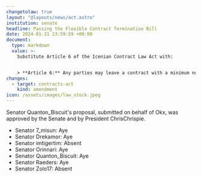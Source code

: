 ```yaml
---
changetolaw: true
layout: "@layouts/news/act.astro"
institution: senate
headline: Passing the Flexible Contract Termination Bill
date: 2024-01-31 23:59:59 +00:00
document:
  type: markdown
  value: >-
    Substitute Article 6 of the Icenian Contract Law Act with:


    > **Article 6:** Any parties may leave a contract with a minimum notice of 2 weeks, unless specified otherwise by the contract.
changes:
  - target: contracts-act
    kind: amendment
icon: /assets/images/law_stock.jpeg
---
```

Senator Quanton_Biscuit's proposal, submitted on behalf of Okx, was approved by the Senate and by President ChrisChrispie.<!--more-->

* Senator 7_misun: Aye
* Senator Drekamor: Aye
* Senator imtigertim: Absent
* Senator Orinnari: Aye
* Senator Quanton_Biscuit: Aye
* Senator Raeders: Aye
* Senator Zolo17: Absent
